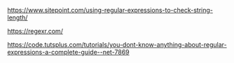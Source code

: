 https://www.sitepoint.com/using-regular-expressions-to-check-string-length/

https://regexr.com/

https://code.tutsplus.com/tutorials/you-dont-know-anything-about-regular-expressions-a-complete-guide--net-7869